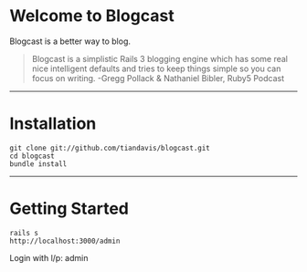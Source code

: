 # Welcome to Blogcast

Blogcast is a better way to blog.

>Blogcast is a simplistic Rails 3 blogging engine which has some real nice intelligent defaults and tries to keep things simple so you can focus on writing. -Gregg Pollack & Nathaniel Bibler, Ruby5 Podcast

---
# Installation

    git clone git://github.com/tiandavis/blogcast.git
    cd blogcast
    bundle install

---
# Getting Started

    rails s
    http://localhost:3000/admin

Login with l/p: admin

